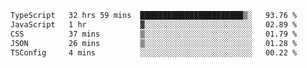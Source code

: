 
<!--START_SECTION:waka-->

```txt
TypeScript   32 hrs 59 mins  ███████████████████████▒░   93.76 %
JavaScript   1 hr            ▓░░░░░░░░░░░░░░░░░░░░░░░░   02.89 %
CSS          37 mins         ▒░░░░░░░░░░░░░░░░░░░░░░░░   01.79 %
JSON         26 mins         ▒░░░░░░░░░░░░░░░░░░░░░░░░   01.28 %
TSConfig     4 mins          ░░░░░░░░░░░░░░░░░░░░░░░░░   00.22 %
```

<!--END_SECTION:waka-->

<!--unk0e-ctrlmd-blitzh-Klöggr-->
